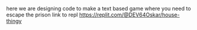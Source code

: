 here we are designing code to make a text based game where you need to escape the prison
 link to repl https://replit.com/@DEV64Oskar/house-thingy
